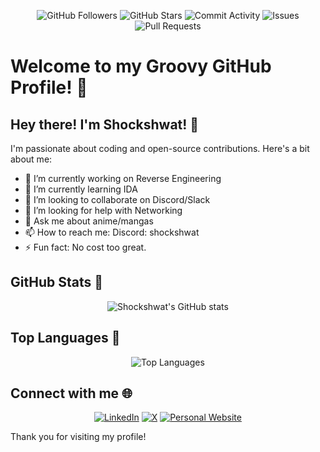 <p align="center">
  <img src="https://img.shields.io/github/followers/Shockshwat?label=Followers&style=social" alt="GitHub Followers" />
  <img src="https://img.shields.io/github/stars/Shockshwat?label=Stars&style=social" alt="GitHub Stars" />
  <img src="https://img.shields.io/github/commit-activity/m/Shockshwat/your-repo" alt="Commit Activity" />
  <img src="https://img.shields.io/github/issues/Shockshwat/your-repo" alt="Issues" />
  <img src="https://img.shields.io/github/issues-pr/Shockshwat/your-repo" alt="Pull Requests" />
</p>

# Welcome to my Groovy GitHub Profile! 🎉

## Hey there! I'm Shockshwat! 👋

I'm passionate about coding and open-source contributions. Here's a bit about me:

- 🔭 I’m currently working on Reverse Engineering  
- 🌱 I’m currently learning IDA
- 👯 I’m looking to collaborate on Discord/Slack
- 🤔 I’m looking for help with Networking
- 💬 Ask me about anime/mangas
- 📫 How to reach me: Discord: shockshwat
- ⚡ Fun fact: No cost too great.

## GitHub Stats 🚀

<p align="center">
  <img src="https://github-readme-stats.vercel.app/api?username=Shockshwat&show_icons=true&theme=radical" alt="Shockshwat's GitHub stats" />
</p>

## Top Languages 🌟

<p align="center">
  <img src="https://github-readme-stats.vercel.app/api/top-langs/?username=Shockshwat&layout=compact&theme=radical" alt="Top Languages" />
</p>

## Connect with me 🌐

<p align="center">
  <a href="https://www.linkedin.com/in/shockshwat-undefined-049ab82b2/"><img src="https://img.shields.io/badge/LinkedIn-0077B5?style=for-the-badge&logo=linkedin&logoColor=white" alt="LinkedIn" /></a>
  <a href="https://x.com/shockshwat"><img src="https://img.shields.io/badge/Twitter-1DA1F2?style=for-the-badge&logo=x&logoColor=white" alt="X" /></a>
  <a href="https://your-website.com"><img src="https://img.shields.io/badge/Website-000000?style=for-the-badge&logo=About.me&logoColor=white" alt="Personal Website" /></a>
</p>

Thank you for visiting my profile!
